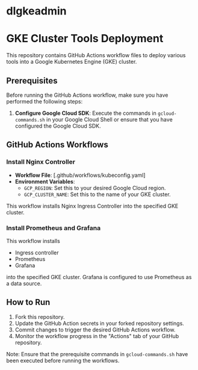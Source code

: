 # dlgkeadmin
# GKE Cluster Tools Deployment

This repository contains GitHub Actions workflow files to deploy various tools into a Google Kubernetes Engine (GKE) cluster.

## Prerequisites

Before running the GitHub Actions workflow, make sure you have performed the following steps:

1. **Configure Google Cloud SDK**: Execute the commands in `gcloud-commands.sh` in your Google Cloud Shell or ensure that you have configured the Google Cloud SDK.

## GitHub Actions Workflows

### Install Nginx Controller

- **Workflow File**: [.github/workflows/kubeconfig.yaml]
- **Environment Variables**:
    - `GCP_REGION`: Set this to your desired Google Cloud region.
    - `GCP_CLUSTER_NAME`: Set this to the name of your GKE cluster.

This workflow installs Nginx Ingress Controller into the specified GKE cluster.

### Install Prometheus and Grafana

This workflow installs 
- Ingress controller 
- Prometheus 
- Grafana 

into the specified GKE cluster. Grafana is configured to use Prometheus as a data source.

## How to Run

1. Fork this repository.
2. Update the GitHub Action secrets in your forked repository settings.
3. Commit changes to trigger the desired GitHub Actions workflow.
4. Monitor the workflow progress in the "Actions" tab of your GitHub repository.

Note: Ensure that the prerequisite commands in `gcloud-commands.sh` have been executed before running the workflows.

